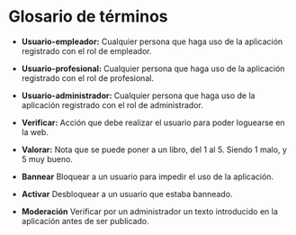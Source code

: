 # Glosario de términos

* **Usuario-empleador:** Cualquier persona que haga uso de la aplicación registrado con el rol de empleador.

* **Usuario-profesional:** Cualquier persona que haga uso de la aplicación registrado con el rol de profesional.

* **Usuario-administrador:** Cualquier persona que haga uso de la aplicación registrado con el rol de administrador.

* **Verificar:** Acción que debe realizar el usuario para poder loguearse en la web.

* **Valorar:** Nota que se puede poner a un libro, del 1 al 5. Siendo 1 malo, y 5 muy bueno.

* **Bannear** Bloquear a un usuario para impedir el uso de la aplicación.

* **Activar** Desbloquear a un usuario que estaba banneado.

* **Moderación** Verificar por un administrador un texto introducido en la aplicación antes de ser publicado.




